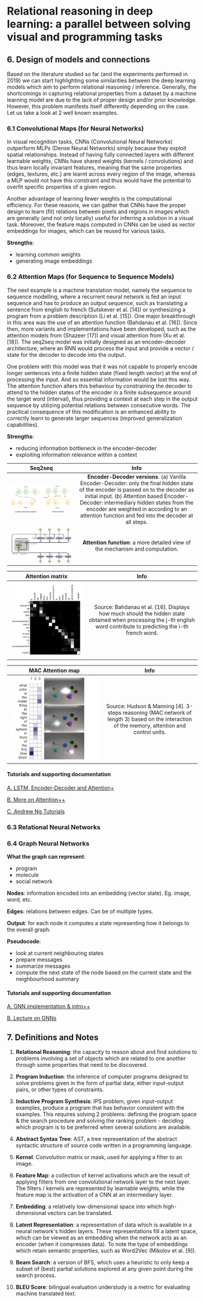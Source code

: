 # Relational reasoning in deep learning: a parallel between solving visual and programming tasks

## 6. Design of models and connections

Based on the literature studied so far (and the experiments performed in 2019) we can start highlighting some similarities between the deep learning models which aim to perform relational reasoning / inference. Generally, the shortcomings in capturing relational properties from a dataset by a machine learning model are due to the lack of proper design and/or prior knowledge. However, this problem manifests itself differently depending on the case. Let us take a look at 2 well known examples.

### 6.1 Convolutional Maps (for Neural Networks)

In visual recognition tasks, CNNs (Convolutional Neural Networks) outperform MLPs (Dense Neural Networks) simply because they exploit spatial relationships. Instead of having fully connected layers with different learnable weights, CNNs have shared weights (kernels / convolutions) and thus learn locally invariant features, meaning that the same properties (edges, textures, etc.) are learnt across every region of the image, whereas a MLP would not have this constraint and thus would have the potential to overfit specific properties of a given region. 

Another advantage of learning fewer weights is the computational efficiency. For these reasons, we can gather that CNNs have the proper design to learn (fit) relations between pixels and regions in images which are generally (and not only locally) useful for inferring a solution in a visual task. Moreover, the feature maps computed in CNNs can be used as vector embeddings for images, which can be reused for various tasks.

**Strengths**:

- learning common weights
- generating image embeddings

### 6.2 Attention Maps (for Sequence to Sequence Models)

The next example is a machine translation model, namely the sequence to sequence modelling, where a recurrent neural network is fed an input sequence and has to produce an output sequence, such as translating a sentence from english to french (Sutskever et al. [14]) or synthesizing a program from a problem description (Li et al. [15]). One major breakthrough in this area was the use of an attention function (Bahdanau et al. [16]). Since then, more variants and implementations have been developed, such as the attention models from (Shazeer [17]) and visual attention from (Xu et al. [18]). The seq2seq model was initially designed as an encoder-decoder architecture, where an RNN would process the input and provide a vector / state for the decoder to decode into the output.

One problem with this model was that it was not capable to properly encode longer sentences into a finite hidden state (fixed length vector) at the end of processing the input. And so essential information would be lost this way. The attention function alters this behaviour by constraining the decoder to attend to the hidden states of the encoder in a finite subsequence around the target word (interval), thus providing a context at each step in the output sequence by utilizing potential relations between consecutive words. The practical consequence of this modification is an enhanced ability to correctly learn to generate larger sequences (improved generalization capabilities).

**Strengths**:

- reducing information bottleneck in the encoder-decoder
- exploiting information relevance within a context 

|Seq2seq|Info|
|:-:|:---------:|
|![Encoder-Decoder versions](https://raw.githubusercontent.com/perticascatalin/Research/master/RelationalPROG/images/encoder_decoder.png)|**Encoder-Decoder versions**. (a) Vanilla Encoder-Decoder: only the final hidden state of the encoder is passed on to the decoder as initial input. (b) Attention based Encoder-Decoder: intermediary hidden states from the encoder are weighted in according to an attention function and fed into the decoder at all steps.|
|![Attention function](https://raw.githubusercontent.com/perticascatalin/Research/master/RelationalPROG/images/attention_function.png)|**Attention function**: a more detailed view of the mechanism and computation.|

|Attention matrix|Info|
|:-:|:---------:|
|![Attention matrix](https://raw.githubusercontent.com/perticascatalin/Research/master/RelationalPROG/images/attention_matrix.png)|Source: Bahdanau et al. [16]. Displays how much should the hidden state obtained when processing the j-th english word contribute to predicting the i-th french word.|

|MAC Attention map|Info|
|:-:|:---------:|
|![MAC Attention map](https://raw.githubusercontent.com/perticascatalin/Research/master/RelationalPROG/images/mac_attention.png)|Source: Hudson & Manning [4]. 3-steps reasoning (MAC network of length 3) based on the interaction of the memory, attention and control units.|

#### Tutorials and supporting documentation

[A. LSTM, Encoder-Decoder and Attention](https://medium.com/swlh/a-simple-overview-of-rnn-lstm-and-attention-mechanism-9e844763d07b)[+](https://levelup.gitconnected.com/building-seq2seq-lstm-with-luong-attention-in-keras-for-time-series-forecasting-1ee00958decb)

[B. More on Attention](https://machinelearningmastery.com/how-does-attention-work-in-encoder-decoder-recurrent-neural-networks/)[+](https://machinelearningmastery.com/the-attention-mechanism-from-scratch/)[+](https://machinelearningmastery.com/adding-a-custom-attention-layer-to-recurrent-neural-network-in-keras/)

[C. Andrew Ng Tutorials](https://www.youtube.com/watch?v=RLWuzLLSIgw)

### 6.3 Relational Neural Networks

### 6.4 Graph Neural Networks

**What the graph can represent**:

- program
- molecule
- social network

**Nodes**: information encoded into an embedding (vector state). Eg. image, word, etc.

**Edges**: relations between edges. Can be of multiple types.

**Output**: for each node it computes a state representing how it belongs to the overall graph.

**Pseudocode**:

- look at current neighbouring states
- prepare messages
- summarize messages
- compute the next state of the node based on the current state and the neighbourhood summary

#### Tutorials and supporting documentation

[A. GNN implementation & intro](https://keras.io/examples/graph/gnn_citations/)[+](https://www.youtube.com/watch?v=2KRAOZIULzw)[+](https://www.youtube.com/watch?v=wJQQFUcHO5U)

[B. Lecture on GNNs](https://www.youtube.com/watch?v=zCEYiCxrL_0)

## 7. Definitions and Notes

1. **Relational Reasoning**: the capacity to reason about and find solutions to problems involving a set of objects which are related to one another through some properties that need to be discovered.

2. **Program Induction**: the inference of computer programs designed to solve problems given in the form of partial data, either input-output pairs, or other types of constraints.

3. **Inductive Program Synthesis**: IPS problem, given input-output examples, produce a program that has behavior consistent with the examples. This requires solving 2 problems: defining the program space & the search procedure and solving the ranking problem - deciding which program is to be preferred when several solutions are available.

4. **Abstract Syntax Tree**: AST, a tree representation of the abstract syntactic structure of source code written in a programming language.

5. **Kernel**: Convolution matrix or mask, used for applying a filter to an image.

6. **Feature Map**: a collection of kernel activations which are the result of applying filters from one convolutional network layer to the next layer. The filters / kernels are represented by learnable weights, while the feature map is the activation of a CNN at an intermediary layer.

7. **Embedding**: a relatively low-dimensional space into which high-dimensional vectors can be translated.

8. **Latent Representation**: a representation of data which is available in a neural network's hidden layers. These representations fill a latent space, which can be viewed as an embedding when the network acts as an encoder (when it compresses data). To note the type of embeddings which retain semantic properties, such as Word2Vec (Mikolov et al. [9]).

9. **Beam Search**: a version of BFS, which uses a heuristic to only keep a subset of (best) partial solutions explored at any given point during the search process.

10. **BLEU Score**: bilingual evaluation understudy is a metric for evaluating machine translated text.